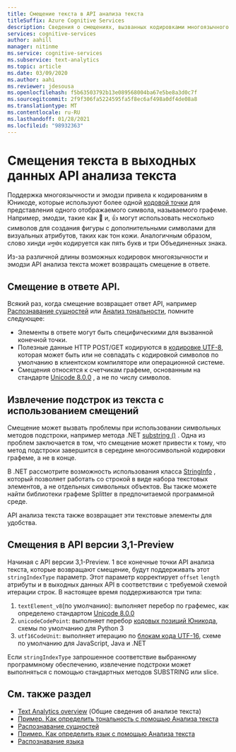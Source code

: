 ```yaml
---
title: Смещение текста в API анализа текста
titleSuffix: Azure Cognitive Services
description: Сведения о смещениях, вызванных кодировками многоязычного и эмодзи.
services: cognitive-services
author: aahill
manager: nitinme
ms.service: cognitive-services
ms.subservice: text-analytics
ms.topic: article
ms.date: 03/09/2020
ms.author: aahi
ms.reviewer: jdesousa
ms.openlocfilehash: f5b63503792b13e089568004ba67e5be8a3d0c7f
ms.sourcegitcommit: 2f9f306fa5224595fa5f8ec6af498a0df4de08a8
ms.translationtype: MT
ms.contentlocale: ru-RU
ms.lasthandoff: 01/28/2021
ms.locfileid: "98932363"
---
```

# <a name="text-offsets-in-the-text-analytics-api-output"></a>Смещения текста в выходных данных API анализа текста

Поддержка многоязычности и эмодзи привела к кодированиям в Юникоде, которые используют более одной [кодовой точки](https://wikipedia.org/wiki/Code_point) для представления одного отображаемого символа, называемого графеме. Например, эмодзи, такие как 🌷 и, 👍 могут использовать несколько символов для создания фигуры с дополнительными символами для визуальных атрибутов, таких как тон кожи. Аналогичным образом, слово хинди `अनुच्छेद` кодируется как пять букв и три Объединенных знака.

Из-за различной длины возможных кодировок многоязычности и эмодзи API анализа текста может возвращать смещение в ответе.

## <a name="offsets-in-the-api-response"></a>Смещение в ответе API. 

Всякий раз, когда смещение возвращает ответ API, например [Распознавание сущностей](../how-tos/text-analytics-how-to-entity-linking.md) или [Анализ тональности](../how-tos/text-analytics-how-to-sentiment-analysis.md), помните следующее:

* Элементы в ответе могут быть специфическими для вызванной конечной точки. 
* Полезные данные HTTP POST/GET кодируются в [кодировке UTF-8](https://www.w3schools.com/charsets/ref_html_utf8.asp), которая может быть или не совпадать с кодировкой символов по умолчанию в клиентском компиляторе или операционной системе.
* Смещения относятся к счетчикам графеме, основанным на стандарте [Unicode 8.0.0](https://unicode.org/versions/Unicode8.0.0) , а не по числу символов.

## <a name="extracting-substrings-from-text-with-offsets"></a>Извлечение подстрок из текста с использованием смещений

Смещение может вызвать проблемы при использовании символьных методов подстроки, например метода .NET [substring ()](/dotnet/api/system.string.substring) . Одна из проблем заключается в том, что смещение может привести к тому, что метод подстроки завершится в середине многосимвольной кодировки графеме, а не в конце.

В .NET рассмотрите возможность использования класса [StringInfo](/dotnet/api/system.globalization.stringinfo) , который позволяет работать со строкой в виде набора текстовых элементов, а не отдельных символьных объектов. Вы также можете найти библиотеки графеме Splitter в предпочитаемой программной среде. 

API анализа текста также возвращает эти текстовые элементы для удобства.

## <a name="offsets-in-api-version-31-preview"></a>Смещения в API версии 3,1-Preview

Начиная с API версии 3,1-Preview. 1 все конечные точки API анализа текста, которые возвращают смещение, будут поддерживать этот `stringIndexType` параметр. Этот параметр корректирует `offset` `length` атрибуты и в выходных данных API в соответствии с требуемой схемой итерации строк. В настоящее время поддерживаются три типа:

1. `textElement_v8`(по умолчанию): выполняет перебор по графемес, как определено стандартом [Unicode 8.0.0](https://unicode.org/versions/Unicode8.0.0)
2. `unicodeCodePoint`: выполняет перебор [кодовых позиций Юникода](http://www.unicode.org/versions/Unicode13.0.0/ch02.pdf#G25564), схемы по умолчанию для Python 3
3. `utf16CodeUnit`: выполняет итерацию по [блокам кода UTF-16](https://unicode.org/faq/utf_bom.html#UTF16), схеме по умолчанию для JavaScript, Java и .NET

Если `stringIndexType` запрошенное соответствие выбранному программному обеспечению, извлечение подстроки может выполняться с помощью стандартных методов SUBSTRING или slice. 

## <a name="see-also"></a>См. также раздел

* [Text Analytics overview](../overview.md) (Общие сведения об анализе текста)
* [Пример. Как определить тональность с помощью Анализа текста](../how-tos/text-analytics-how-to-sentiment-analysis.md)
* [Распознавание сущностей](../how-tos/text-analytics-how-to-entity-linking.md)
* [Пример. Как определить язык с помощью Анализа текста](../how-tos/text-analytics-how-to-keyword-extraction.md)
* [Распознавание языка](../how-tos/text-analytics-how-to-language-detection.md)
